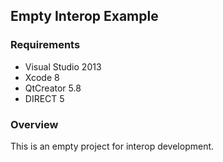 ## Empty Interop Example

### Requirements

* Visual Studio 2013
* Xcode 8
* QtCreator 5.8
* DIRECT 5

### Overview

This is an empty project for interop development.